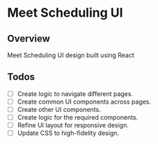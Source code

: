 # Meet Scheduling UI

## Overview

Meet Scheduling UI design built using React

## Todos

-   [ ] Create logic to navigate different pages.
-   [ ] Create common UI components across pages.
-   [ ] Create other UI components.
-   [ ] Create logic for the required components.
-   [ ] Refine UI layout for responsive design.
-   [ ] Update CSS to high-fidelity design.
